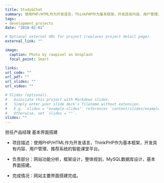 ```yaml
---
title: Study&Chat
summary: 使用PHP/HTML作为开发语言，ThinkPHP作为基本框架，开发具有内容、用户管理、推荐系统的智能课堂平台
tags:
- development_projects
date: "2018-02-01"

# Optional external URL for project (replaces project detail page).
external_link: ""

image:
  caption: Photo by rawpixel on Unsplash
  focal_point: Smart

links:
url_code: ""
url_pdf: ""
url_slides: ""
url_video: ""

# Slides (optional).
#   Associate this project with Markdown slides.
#   Simply enter your slide deck's filename without extension.
#   E.g. `slides = "example-slides"` references `content/slides/example-slides.md`.
#   Otherwise, set `slides = ""`.
slides: ""
---
```

担任产品经理 基本界面搭建

- 项目描述：使用PHP/HTML作为开发语言，ThinkPHP作为基本框架，开发具有内容、用户管理、推荐系统的智能课堂平台。

- 负责部分：网站功能分析，框架设计，整体规划，MySQL数据库设计，基本界面搭建。

- 完成情况：网站主要界面搭建完成。
